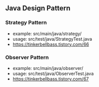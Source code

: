 ## Java Design Pattern

### Strategy Pattern
- example: src/main/java/strategy/
- usage: src/test/java/StrategyTest.java
- https://tinkerbellbass.tistory.com/66

### Observer Pattern
- example: src/main/java/observer/
- usage: src/test/java/ObserverTest.java
- https://tinkerbellbass.tistory.com/67